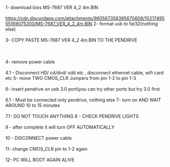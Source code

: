 1- download bios MS-7687 VER 4_2  4m.BIN<br><br> https://cdn.discordapp.com/attachments/960567358395670608/1021749555169075200/MS-7687_VER_4_2_4m.BIN 
2- format usb to fat32(nothing else)<br><br>
3- COPY PASTE MS-7687 VER 4_2  4m.BIN TO THE PENDRIVE<br><br><br><br>
4- remove power cable<br><br>
4.1 - Disconnect HD/ cd/dvd/ sdd etc , disconnect ethernet cable, wifi card etc
5- move TWO CMOS_CLR Jumpers from pin 1-2 to pin 1-3<br><br>
6- insert pendrive on usb 3.0 port(you can try other ports but try 3.0 first <br><br>
6.1 - Must be connected only pendrive, nothing else
7- turn on AND WAIT AROUND 10 to 15 minutes<br><br>
7.1- DO NOT TOUCH ANYTHING
8 - CHECK PENDRIVE LIGHTS<br><br>
9 - after complete it will turn OFF AUTOMATICALLY <br><br>
10 - DISCONNECT  power cable <br><br>
11- change CMOS_CLR pin to 1-2 again <br><br>
12- PC WILL BOOT AGAIN ALIVE
